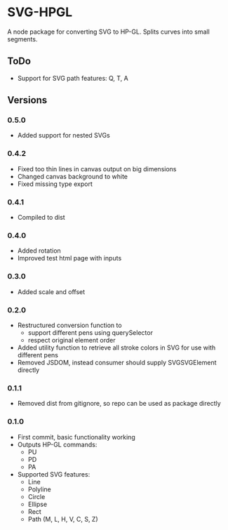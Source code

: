 # SVG-HPGL

A node package for converting SVG to HP-GL. Splits curves into small segments.

## ToDo

-   Support for SVG path features: Q, T, A

## Versions

### 0.5.0

-   Added support for nested SVGs

### 0.4.2

-   Fixed too thin lines in canvas output on big dimensions
-   Changed canvas background to white
-   Fixed missing type export

### 0.4.1

-   Compiled to dist

### 0.4.0

-   Added rotation
-   Improved test html page with inputs

### 0.3.0

-   Added scale and offset

### 0.2.0

-   Restructured conversion function to
    -   support different pens using querySelector
    -   respect original element order
-   Added utility function to retrieve all stroke colors in SVG for use with different pens
-   Removed JSDOM, instead consumer should supply SVGSVGElement directly

### 0.1.1

-   Removed dist from gitignore, so repo can be used as package directly

### 0.1.0

-   First commit, basic functionality working
-   Outputs HP-GL commands:
    -   PU
    -   PD
    -   PA
-   Supported SVG features:
    -   Line
    -   Polyline
    -   Circle
    -   Ellipse
    -   Rect
    -   Path (M, L, H, V, C, S, Z)
